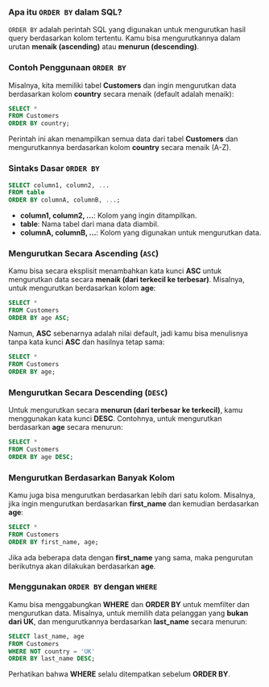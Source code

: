 ### Apa itu `ORDER BY` dalam SQL?

`ORDER BY` adalah perintah SQL yang digunakan untuk mengurutkan hasil query berdasarkan kolom tertentu. Kamu bisa mengurutkannya dalam urutan **menaik (ascending)** atau **menurun (descending)**.

### Contoh Penggunaan `ORDER BY`

Misalnya, kita memiliki tabel **Customers** dan ingin mengurutkan data berdasarkan kolom **country** secara menaik (default adalah menaik):

```sql
SELECT *
FROM Customers
ORDER BY country;
```

Perintah ini akan menampilkan semua data dari tabel **Customers** dan mengurutkannya berdasarkan kolom **country** secara menaik (A-Z).

### Sintaks Dasar `ORDER BY`

```sql
SELECT column1, column2, ...
FROM table
ORDER BY columnA, columnB, ...;
```

- **column1, column2, ...**: Kolom yang ingin ditampilkan.
- **table**: Nama tabel dari mana data diambil.
- **columnA, columnB, ...**: Kolom yang digunakan untuk mengurutkan data.

### Mengurutkan Secara Ascending (`ASC`)

Kamu bisa secara eksplisit menambahkan kata kunci **ASC** untuk mengurutkan data secara **menaik (dari terkecil ke terbesar)**. Misalnya, untuk mengurutkan berdasarkan kolom **age**:

```sql
SELECT *
FROM Customers
ORDER BY age ASC;
```

Namun, **ASC** sebenarnya adalah nilai default, jadi kamu bisa menulisnya tanpa kata kunci **ASC** dan hasilnya tetap sama:

```sql
SELECT *
FROM Customers
ORDER BY age;
```

### Mengurutkan Secara Descending (`DESC`)

Untuk mengurutkan secara **menurun (dari terbesar ke terkecil)**, kamu menggunakan kata kunci **DESC**. Contohnya, untuk mengurutkan berdasarkan **age** secara menurun:

```sql
SELECT *
FROM Customers
ORDER BY age DESC;
```

### Mengurutkan Berdasarkan Banyak Kolom

Kamu juga bisa mengurutkan berdasarkan lebih dari satu kolom. Misalnya, jika ingin mengurutkan berdasarkan **first_name** dan kemudian berdasarkan **age**:

```sql
SELECT *
FROM Customers
ORDER BY first_name, age;
```

Jika ada beberapa data dengan **first_name** yang sama, maka pengurutan berikutnya akan dilakukan berdasarkan **age**.

### Menggunakan `ORDER BY` dengan `WHERE`

Kamu bisa menggabungkan **WHERE** dan **ORDER BY** untuk memfilter dan mengurutkan data. Misalnya, untuk memilih data pelanggan yang **bukan dari UK**, dan mengurutkannya berdasarkan **last_name** secara menurun:

```sql
SELECT last_name, age
FROM Customers
WHERE NOT country = 'UK'
ORDER BY last_name DESC;
```

Perhatikan bahwa **WHERE** selalu ditempatkan sebelum **ORDER BY**.
